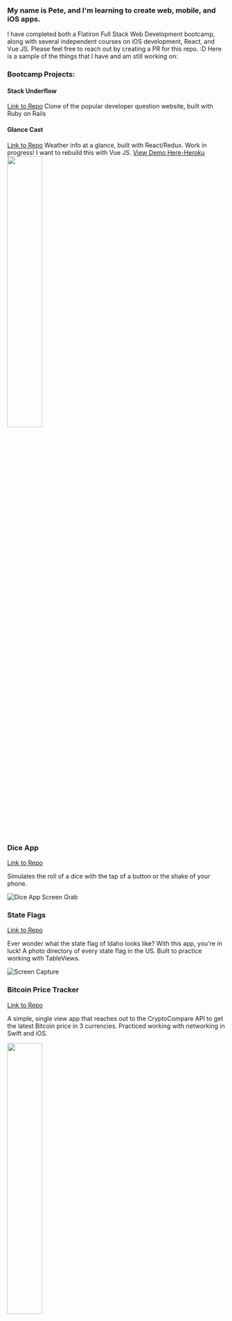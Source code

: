 ### My name is Pete, and I'm learning to create web, mobile, and iOS apps.
I have completed both a Flatiron Full Stack Web Development bootcamp, along with several independent courses on iOS development, React, and Vue JS.    Please feel free to reach out by creating a PR for this repo.  :D  Here is a sample of the things that I have and am still working on:

### Bootcamp Projects:

#### Stack Underflow
[Link to Repo](https://github.com/pmkreppein/stack-underflow)
Clone of the popular developer question website, built with Ruby on Rails

#### Glance Cast
[Link to Repo](https://github.com/pmkreppein/glance-cast-react)
Weather info at a glance, built with React/Redux.  Work in progress! I want to rebuild this with Vue JS. [View Demo Here-Heroku](https://glance-cast-react.herokuapp.com/)
<img src="https://imgur.com/a/8nMcAXk" width="40%">

### Dice App
[Link to Repo](https://github.com/pmkreppein/Dicee-App)

Simulates the roll of a dice with the tap of a button or the shake of your phone.


![Dice App Screen Grab](https://media.giphy.com/media/7zAiuLPXi7Gw0sorie/giphy.gif)


### State Flags
[Link to Repo](https://github.com/pmkreppein/State-Flags)

Ever wonder what the state flag of Idaho looks like?  With this app, you're in luck!  A photo directory of every state flag in the US.  Built to practice working with TableViews.

![Screen Capture](https://media.giphy.com/media/5pWMNkygd4c0VspPPL/giphy.gif)


### Bitcoin Price Tracker 
[Link to Repo](https://github.com/pmkreppein/bitcoin-tracker)

A simple, single view app that reaches out to the CryptoCompare API to get the latest Bitcoin price in 3 currencies.  Practiced working with networking in Swift and iOS.

<img src="https://i.imgur.com/qixn0LD.png" width="40%">


### Todo List App
[Link to Repo](https://github.com/pmkreppein/todo-list-ios-core-data)

Boring concept aside, but I built a Todo List app that allowed me to gain experience with Core Data, along with more TableView and Segue practice.


![Screen capture](https://media.giphy.com/media/NlGCvWQw5C6KZwzizm/giphy.gif)

### Photo Collector App

[Link to Repo](https://github.com/pmkreppein/photo-collector)


I built a toy Photo Collector app to gain experience using Core Data along with the UIImagePickerController.


![Screen capture gif](https://media.giphy.com/media/9S3G0NXv2EKNu7r1mC/giphy.gif)

